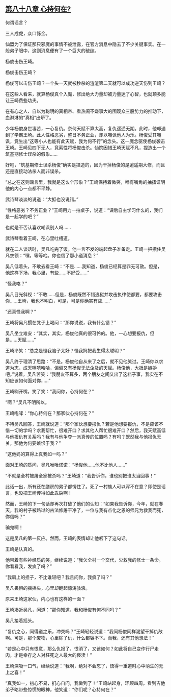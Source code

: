 ## [第八十八章 心持何在?](https://www.xxbiquge.com/11_11207/5463511.html)


  何谓谣言？

  三人成虎，众口铄金。

  仙盟为了保证那只邪魔的事情不被泄露，在官方消息中隐去了不少关键事实。在一般弟子眼中，这则消息便有了一个巨大的破绽。

  杨俊击伤王崎。

  杨俊击伤王崎？

  杨俊可以击伤王崎？一个头一天就被秒杀的渣渣第二天就可以成功逆天伤到王崎？

  在这些人看来，就算杨俊真个入魔，修出绝大力量却被力量迷了心智，也就顶多能让王崎费些功夫。

  在有心之人、自以为聪明的真相帝、看热闹不嫌事大的围观众三股势力的推动下，血淋淋的“真相”出炉了。

  少年杨俊身世凄苦，一心复仇。奈何天赋不算太高，复仇遥遥无期。此时，他却遇到了学霸王崎。此人性格恶劣，整日不务正业，却以嘲讽他人为乐。杨俊受其嘲讽，竟生出“这等小人也能有此天赋，我为何不行”的念头。这一魔念驱使杨俊袭击王崎。王崎见四下无人，竟索性将杨俊击杀。仙院因惜王崎天赋不凡，捏造出一个筑基期修士误杀的假象……

  好吧，“筑基期修士误杀杨俊”确实是捏造的，因为干掉杨俊的是逍遥期大修，而且还是直接动法杀人而非误杀。

  “总之在这则谣言里，我就是这么个形象？”王崎保持着微笑，唯有嘴角的抽搐证明他的内心一点都不平静。

  武诗琴淡淡的说道：“大抵也没说错。”

  “性格恶劣？不务正业？”王崎用力一拍桌子，说道：“课后自主学习什么的，我们是一起学的吧？”

  也就是不否认喜欢嘲讽别人吗……

  武诗琴看着王崎，在心里吐槽道。

  就在二人谈话时，吴凡吃完了饭。他一言不发的端起盘子准备走。王崎一把攒住吴凡衣领：“嘿，等等哈。你也信了那小道消息？”

  吴凡低着头，不敢去看王崎：“不是……我知道，杨俊已经算是罪无可赦。但是，他这样下场，我心里，有些……不好受……”

  “怪我咯？”

  吴凡目光斜视：“不敢……但是，杨俊既然不惜逃狱并攻击执律使都要，都要攻击你……王崎，我也不明白，可是，可是你确实有些……”

  “还真怪我啊？”

  王崎将吴凡掼在凳子上喝问：“那你说说，我有什么错？”

  吴凡坐立难安：“其实，其实，杨俊他真的很可怜的。他，一心想要报仇，但是……天赋……”

  王崎冷笑：“总之是怪我脑子太好？怪我妈把我生得太聪明？”

  吴凡终于理清了思路：“不是。杨俊他自从来了之后，就不见他笑过。王崎你以求道为志，成天嘻嘻哈哈，偏偏又有杨俊无法企及的天赋。杨俊他，大抵是嫉妒吧。”说着，吴凡苦笑：“我朋友不算多，两个朋友之间又出了这档子事，我实在不知应该如何面对你……”

  王崎咧开嘴，笑了笑：“我问你，心持何在？”

  “啊？”吴凡不明所以。

  王崎咆哮：“你心持何在？那家伙心持何在？”

  不待吴凡回答，王崎就说道：“那个家伙想要报仇？若是他想要报仇，不是应该不惜一切的学吗？求我帮忙，很难开口？求其他人帮忙很难开口？然后，我天赋高低与他报仇有关系吗？我有与他争夺一派真传的位置吗？有吗？既然我与他报仇无关，那他为何要嫉恨于我？”

  “这他妈的算得上真我如一吗？”

  面对王崎的质问，吴凡唯唯诺诺：“杨俊他……他不比他人……”

  “不就是全村被屠全家被杀吗？”王崎道：“我告诉你，谁也别把谁太当回事！”

  此话一出，所有还在膳房的弟子都愣住了。死了一村族人可以浑不在意？即使是谣言，也没把王崎传得如此乖戾啊！

  然而，王崎的下一句话却再次打破了他们的认知：“如果我告诉你，今年，就在春天，我的村子被路过的古法修屠干净了，一位与我有点化之恩的师兄为救我而死，你信吗？”

  骗鬼啊！

  这是吴凡的第一反应。然而，王崎的表情却让他咽下了这句话。

  王崎是认真的。

  他带着有些神经质的笑，继续说道：“我欠全村一个交代，欠救我的修士一条命。你看看我，发疯了吗？”

  “我肩上的担子，不比谁轻吧？我且问你，我疯了吗？”

  吴凡畏惧的摇摇头，心里却翻起惊涛骇浪。

  原来王崎这家伙，内心也有这样的一面？

  王崎凑近吴凡，问道：“那你知道，我和杨俊有何不同吗？”

  吴凡接着摇头。

  “复仇之心，同得道之乐，冲突吗？”王崎轻轻说道：“我同杨俊同样渴望干掉仇敌啊。可是，那个废物，心里除了仇，什么都容不下。而我，还有其他想法！”

  “若是心中只有恨意，那么仇报了，恨消了，又该如何？如此将自己变作行尸走肉，才是幸存之人对枉死之人最大的亵渎！”

  王崎深吸一口气，继续说道：“我啊，绝对不会忘了，悟得一重道时心中萌生的无上之喜！”

  “真我如一，初心不易，扪心自问，我做到了！”王崎站起身，环顾四周。看到吉他弟子略带些惊慌的眼神，他笑道：“你们呢？心持何在？”
